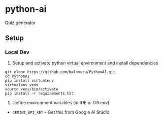 # python-ai
Quiz generator

## Setup
### Local Dev
1. Setup and activate python virtual environment and install dependencies
```
git clone https://github.com/balamuru/PythonAI.git
cd PythonAI
pip install virtualenv
virtualenv venv
source venv/bin/activate
pip install -r requirements.txt
```
1. Define environment variables (in IDE or OS env)
* `GEMINI_API_KEY`  - Get this from Google AI Studio
